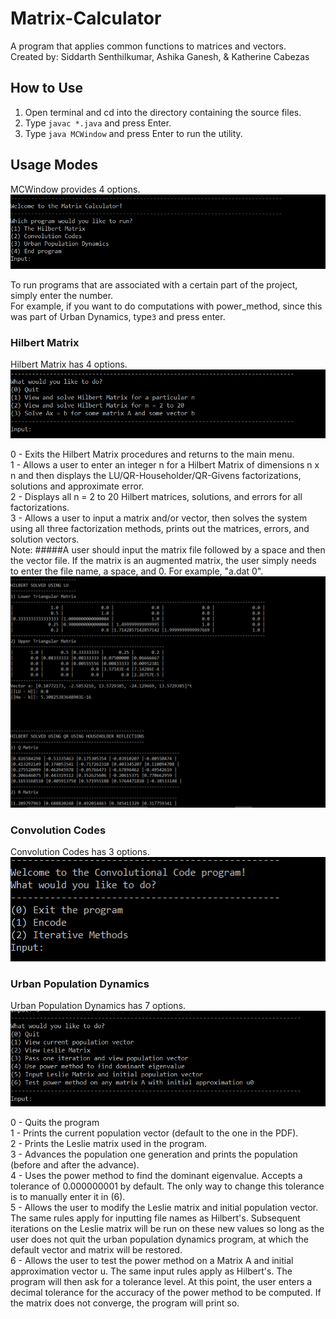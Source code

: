 # Matrix-Calculator
A program that applies common functions to matrices and vectors.<br />
Created by: Siddarth Senthilkumar, Ashika Ganesh, & Katherine Cabezas

## How to Use

1) Open terminal and cd into the directory containing the source files.<br />
2) Type `javac *.java` and press Enter.<br />
3) Type `java MCWindow` and press Enter to run the utility.

## Usage Modes
MCWindow provides 4 options.<br />
<img src="main.png" /><br />

To run programs that are associated with a certain part of the project, simply enter the number.<br />
For example, if you want to do computations with power_method, since this was part of Urban Dynamics, type`3` and press enter.

### Hilbert Matrix
Hilbert Matrix has 4 options.<br />
<img src="hilbert.png" /><br />

0 - Exits the Hilbert Matrix procedures and returns to the main menu.<br />
1 - Allows a user to enter an integer n for a Hilbert Matrix of dimensions n x n and then displays the LU/QR-Householder/QR-Givens factorizations, solutions and approximate error.<br />
2 - Displays all n = 2 to 20 Hilbert matrices, solutions, and errors for all factorizations.<br />
3 - Allows a user to input a matrix and/or vector, then solves the system using all three factorization methods, prints out the matrices, errors, and solution vectors.<br />
Note:
#####A user should input the matrix file followed by a space and then the vector file. If the matrix is an augmented matrix, the user simply needs to enter the file name, a space, and 0. For example, "a.dat 0".
<img src="hilbert-in-action.png" /><br />
### Convolution Codes
Convolution Codes has 3 options.<br />
<img src="convolution-codes.png" /><br />

### Urban Population Dynamics
Urban Population Dynamics has 7 options.<br />
<img src="leslie.png" /><br />

0 - Quits the program<br />
1 - Prints the current population vector (default to the one in the PDF).<br />
2 - Prints the Leslie matrix used in the program.<br />
3 - Advances the population one generation and prints the population (before and after the advance).<br />
4 - Uses the power method to find the dominant eigenvalue. Accepts a tolerance of 0.000000001 by default. The only way to change this tolerance is to manually enter it in (6).<br />
5 - Allows the user to modify the Leslie matrix and initial population vector. The same rules apply for inputting file names as Hilbert's. Subsequent iterations on the Leslie matrix will be run on these new values so long as the user does not quit the urban population dynamics program, at which the default vector and matrix will be restored.<br />
6 - Allows the user to test the power method on a Matrix A and initial approximation vector u. The same input rules apply as Hilbert's. The program will then ask for a tolerance level. At this point, the user enters a decimal tolerance for the accuracy of the power method to be computed. If the matrix does not converge, the program will print so.
